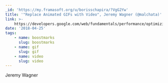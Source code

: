 ```yaml
---
_id: 'https://my.framasoft.org/u/borisschapira/?VgG2Yw'
title: '"Replace Animated GIFs with Video", Jeremy Wagner (@malchata)'
link: >-
    https://developers.google.com/web/fundamentals/performance/optimizing-content-efficiency/replace-animated-gifs-with-video/
date: '2018-04-25'
tags:
    - name: boostmarks
      slug: boostmarks
    - name: gif
      slug: gif
    - name: video
      slug: video
---
```


<div class="markdown"><p>Jeremy Wagner
</p></div>
